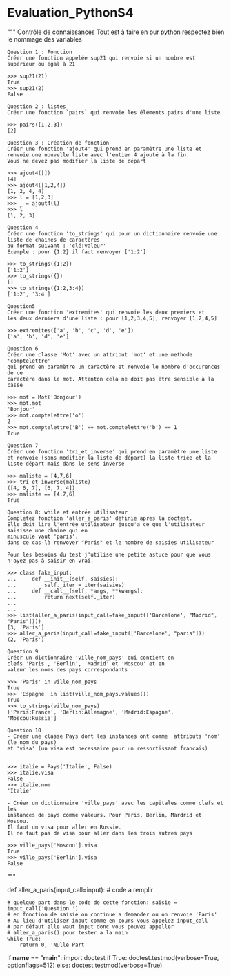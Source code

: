 # Evaluation_PythonS4
"""
Contrôle de connaissances
Tout est à faire en pur python respectez bien le nommage des variables

    Question 1 : Fonction
    Créer une fonction appelée sup21 qui renvoie si un nombre est supérieur ou égal à 21

    >>> sup21(21)
    True
    >>> sup21(2)
    False

    Question 2 : listes
    Créer une fonction `pairs` qui renvoie les éléments pairs d'une liste

    >>> pairs([1,2,3])
    [2]

    Question 3 : Création de fonction
    Créer une fonction 'ajout4' qui prend en paramètre une liste et
    renvoie une nouvelle liste avec l'entier 4 ajouté à la fin.
    Vous ne devez pas modifier la liste de départ

    >>> ajout4([])
    [4]
    >>> ajout4([1,2,4])
    [1, 2, 4, 4]
    >>> l = [1,2,3]
    >>> _ = ajout4(l)
    >>> l
    [1, 2, 3]

    Question 4
    Créer une fonction 'to_strings' qui pour un dictionnaire renvoie une liste de chaines de caractères
    au format suivant : 'clé:valeur'
    Exemple : pour {1:2} il faut renvoyer ['1:2']

    >>> to_strings({1:2})
    ['1:2']
    >>> to_strings({})
    []
    >>> to_strings({1:2,3:4})
    ['1:2', '3:4']

    Question5
    Créer une fonction 'extremites' qui renvoie les deux premiers et
    les deux derniers d'une liste : pour [1,2,3,4,5], renvoyer [1,2,4,5]

    >>> extremites(['a', 'b', 'c', 'd', 'e'])
    ['a', 'b', 'd', 'e']

    Question 6
    Créer une classe 'Mot' avec un attribut 'mot' et une methode 'comptelettre'
    qui prend en paramètre un caractère et renvoie le nombre d'occurences de ce
    caractère dans le mot. Attenton cela ne doit pas être sensible à la casse

    >>> mot = Mot('Bonjour')
    >>> mot.mot
    'Bonjour'
    >>> mot.comptelettre('o')
    2
    >>> mot.comptelettre('B') == mot.comptelettre('b') == 1
    True

    Question 7
    Créer une fonction 'tri_et_inverse' qui prend en paramètre une liste
    et renvoie (sans modifier la liste de départ) la liste triée et la liste départ mais dans le sens inverse

    >>> maliste = [4,7,6]
    >>> tri_et_inverse(maliste)
    ([4, 6, 7], [6, 7, 4])
    >>> maliste == [4,7,6]
    True

    Question 8: while et entrée utilisateur
    Completez fonction 'aller_a_paris' définie apres la doctest.
    Elle doit lire l'entrée utilisateur jusqu'a ce que l'utilisateur saisisse une chaine qui en
    minuscule vaut 'paris'.
    dans ce cas-là renvoyer "Paris" et le nombre de saisies utilisateur

    Pour les besoins du test j'utilise une petite astuce pour que vous n'ayez pas à saisir en vrai.

    >>> class fake_input:
    ...     def __init__(self, saisies):
    ...         self._iter = iter(saisies)
    ...     def __call__(self, *args, **kwargs):
    ...         return next(self._iter)
    ...
    ...
    >>> list(aller_a_paris(input_call=fake_input(['Barcelone', "Madrid", "Paris"]))) 
    [3, 'Paris']
    >>> aller_a_paris(input_call=fake_input(['Barcelone', "paris"]))
    (2, 'Paris')

    Question 9
    Créer un dictionnaire 'ville_nom_pays' qui contient en
    clefs 'Paris', 'Berlin', 'Madrid' et 'Moscou' et en
    valeur les noms des pays correspondants

    >>> 'Paris' in ville_nom_pays
    True
    >>> 'Espagne' in list(ville_nom_pays.values())
    True
    >>> to_strings(ville_nom_pays)
    ['Paris:France', 'Berlin:Allemagne', 'Madrid:Espagne', 'Moscou:Russie']

    Question 10
    - Créer une classe Pays dont les instances ont comme  attributs 'nom' (le nom du pays)
    et 'visa' (un visa est necessaire pour un ressortissant francais)


    >>> italie = Pays('Italie', False)
    >>> italie.visa
    False
    >>> italie.nom
    'Italie'
    
    - Créer un dictionnaire 'ville_pays' avec les capitales comme clefs et les
    instances de pays comme valeurs. Pour Paris, Berlin, Mardrid et Moscou.
    Il faut un visa pour aller en Russie.
    Il ne faut pas de visa pour aller dans les trois autres pays

    >>> ville_pays['Moscou'].visa
    True
    >>> ville_pays['Berlin'].visa
    False
    
"""

def aller_a_paris(input_call=input):
    # code a remplir

    # quelque part dans le code de cette fonction: saisie = input_call('Question ')
    # en fonction de saisie on continue a demander ou on renvoie 'Paris'
    # Au lieu d'utiliser input comme en cours vous appelez input_call
    # par défaut elle vaut input donc vous pouvez appeller
    # aller_a_paris() pour tester a la main
    while True:
        return 0, 'Nulle Part'
      
if __name__ == "__main__":
    import doctest
    if True:
        doctest.testmod(verbose=True, optionflags=512)
    else:
        doctest.testmod(verbose=True)


